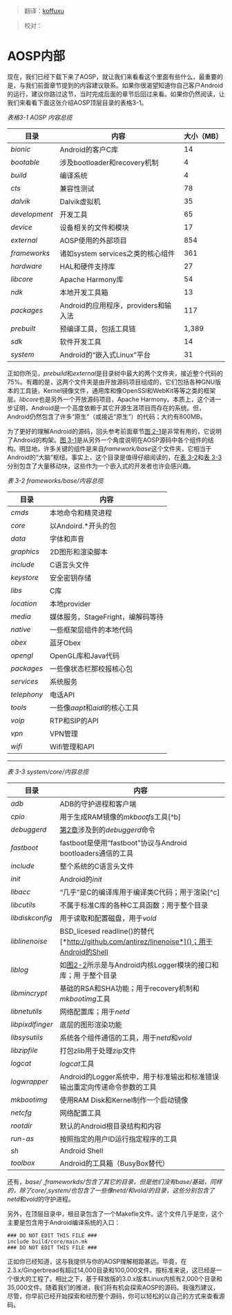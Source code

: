 > 翻译：[koffuxu](https://github.com/koffuxu)

> 校对：

# AOSP内部

现在，我们已经下载下来了AOSP，就让我们来看看这个里面有些什么，最重要的是，与我们前面章节提到的内容建议联系。如果你很渴望知道你自己客户Android的运行，建议你路过这节，当时完成后面的章节后回过来看。如果你仍然阅读，让我们来看看下面这张介绍AOSP顶层目录的表格3-1。

*表格3-1 AOSP 内容总揽*

| 目录 | 内容 | 大小（MB） |
| -- | -- | -- |
| *bionic* | Android的客户C库 | 14 |
| *bootable* | 涉及bootloader和recovery机制 | 4 |
| *build* | 编译系统 | 4 |
| *cts* | 兼容性测试 | 78 |
| *dalvik* | Dalvik虚拟机 | 35 |
| *development* | 开发工具 | 65 |
| *device* | 设备相关的文件和模块 | 17 |
| *external* | AOSP使用的外部项目 | 854 |
| *frameworks* | 诸如system services之类的核心组件 | 361 |
| *hardware* | HAL和硬件支持库 | 27 |
| *libcore* | Apache Harmony库 | 54 |
| *ndk* | 本地开发工具箱 | 13 |
| *packages* | Android的应用程序，providers和输入法 | 117 |
| *prebuilt* | 预编译工具，包括工具链 | 1,389 |
| *sdk* | 软件开发工具 | 14 |
| *system* | Android的“嵌入式Linux”平台 | 31 |

正如你所见，*prebuild*和*external*是目录树中最大的两个文件夹，接近整个代码的75%。有趣的是，这两个文件夹是由开放源码项目组成的，它们包括各种GNU版本的工具链，Kernel镜像文件，通用库和像OpenSSl和WebKit等等之类的框架层。*libcore*也是另外一个开放源码项目，Apache Harmony。本质上，这个进一步证明，Android是一个高度依赖于其它开源生涯项目而存在的系统。但，Android仍然包含了许多“原生”（或接近“原生”）的代码；大约有800MB。

为了更好的理解Android的源码，回头参考前面章节[图 2-1]()是非常有用的，它说明了Android的构架。[图 3-1]()是从另外一个角度说明在AOSP源码中各个组件的结构。明显地，许多关键的组件是来自*framework/base*这个文件夹，它相当于Android的“大脑”枢纽。事实上，这个目录是值得仔细阅读的，在[表 3-2]()和[表 3-3]()分别包含了大量移动块，这些作为一个嵌入式的开发者也许会感兴趣。

*表 3-2 frameworks/base/内容总揽*

| 目录 | 内容 |
| -- | -- |
| *cmds* | 本地命令和精灵进程 |
| *core* | 以Andoird.*开头的包 |
| *data* | 字体和声音 |
| *graphics* | 2D图形和渲染脚本 |
| *include* | C语言头文件 |
| *keystore* | 安全密钥存储 |
| *libs* | C库 |
| *location* | 本地provider |
| *media* | 媒体服务，StageFright，编解码等待 |
| *native* | 一些框架层组件的本地代码 |
| *obex* | 蓝牙Obex |
| *opengl* | OpenGL库和Java代码 |
| *packages* | 一些像状态栏那校报核心包 |
| *services* | 系统服务 |
| *telephony* | 电话API |
| *tools* | 一些像*aapt*和*aidl*的核心工具 |
| *voip* | RTP和SIP的API |
| *vpn* | VPN管理 |
| *wifi* | Wifi管理和API |

***

*表 3-3 system/core/内容总揽*

| 目录 | 内容 |
| -- | -- |
| *adb* | ADB的守护进程和客户端 |
| *cpio* | 用于生成RAM镜像的*mkbootfs*工具[^b] |
| *debuggerd* | [第2章]()涉及到的*debuggerd*命令 |
| *fastboot* | fastboot是使用“fastboot”协议与Android bootloaders通信的工具 |
| *include* | 整个系统的C语言头文件 |
| *init* | Android的*init* |
| *libacc* | “几乎”是C的编译库用于编译类C代码；用于渲染[^c] |
| *libcutils* | 不属于标准C库的各种C工具函数；用于整个目录 |
| *libdiskconfig* | 用于读取和配置磁盘，用于*vold* |
| *liblinenoise* | BSD_licesed readline()的替代 [*http://github.com/antirez/linenoise*]()；用于Android的Shell |
| *liblog* | 如[图2-2]()所示是与Android内核Logger模块的接口和库；用  于整个目录 |
| *libmincrypt* | 基础的RSA和SHA功能；用于recovery机制和*mkbootimg*工具 |
| *libnetutils* | 网络配置库；用于*netd* |
| *libpixdlfinger* | 底层的图形渲染功能 |
| *libsysutils* | 系统各个组件通信的工具，用于*netd*和*vold* |
| *libzipfile* | 打包zlib用于处理zip文件 |
| *logcat* | *logcat*工具 |
| *logwrapper* | Android的Logger系统中，用于标准输出和标准错误输出重定向传递命令参数的工具 |
| *mkbootimg* | 使用RAM Disk和Kernel制作一个启动镜像 |
| *netcfg* | 网络配置工具 |
| *rootdir* | 默认的Android根目录结构和内容 |
| *run-as* | 按照指定的用户ID运行指定程序的工具 |
| *sh* | Android Shell |
| *toolbox* | Android的工具箱（BusyBox替代） |


还有，*base/* ,*frameworkds/*包含了其它的目录，但是他们没有*base/*基础，同样的，除了*core/*,*system/*也包含了一些像*netd/*和*vold/*的目录，这些分别包含了*netd*和*vold*的守护进程。

另外，在顶层目录中，根目录包含了一个Makefle文件。这个文件几乎是空，这个主要是包含用于Android编译系统的入口：

```
### DO NOT EDIT THIS FILE ###
include build/core/main.mk
### DO NOT EDIT THIS FILE ###

```

正如你已经知道，这与我提供与你的AOSP理解相距甚远。毕竟，在2.3.x/Gingerbread有超过14,000目录和100,000文件。按标准来说，这已经是一个很大的工程了。相比之下，基于释放版的3.0.x版本Linux内核有2,000个目录和35,000文件。随着我们的推进，我们将有机会探索AOSP的源码。我强烈建议，尽管，你早前已经开始探索和经历整个源码，你可以轻松的以自己的方式来查看源码。

